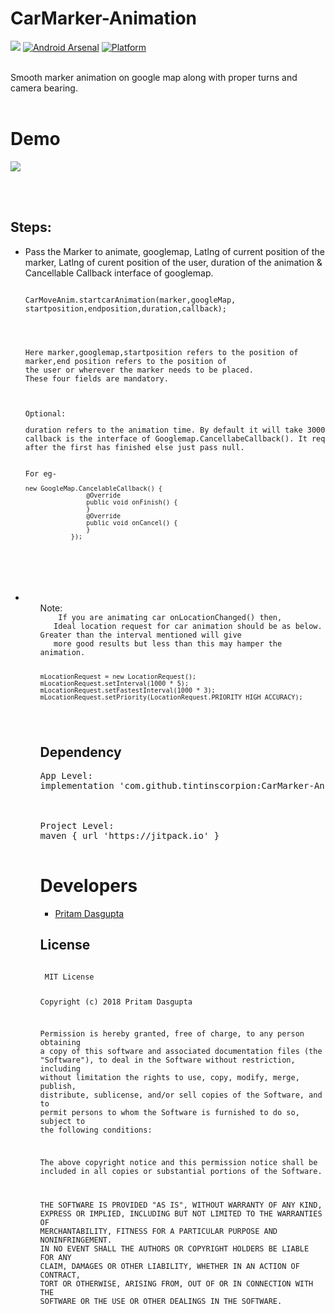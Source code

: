 # CarMarker-Animation
[![](https://jitpack.io/v/tintinscorpion/CarMarker-Animation.svg)](https://jitpack.io/#tintinscorpion/CarMarker-Animation)
[![Android Arsenal](https://img.shields.io/badge/Android%20Arsenal-OverwatchProgress-blue.svg?style=flat)](https://android-arsenal.com/details/1/7372)
[![Platform](https://img.shields.io/badge/platform-android-green.svg)](http://developer.android.com/index.html)

<br>
<meta name="google-site-verification" content="9xX5qBXiwU0-eOti0o3ujCSFXmus9BTbz6Dw5FNmtm0" />
Smooth marker animation on google map along with proper turns and camera bearing. 
<br><br>

# Demo
<img src="https://github.com/tintinscorpion/CarMarker-Animation/blob/master/routeanim.gif"/>

<br><br>

## Steps:
<UL>
<LI>Pass the Marker to animate, googlemap, Latlng of current position of the marker, Latlng of curent position of the user, 
 duration of the animation & Cancellable Callback interface of googlemap.
<pre>
<code>
<LI>CarMoveAnim.startcarAnimation(marker,googleMap, startposition,endposition,duration,callback);
</LI>
<br><br>
Here marker,googlemap,startposition refers to the position of marker,end position refers to the position of 
the user or wherever the marker needs to be placed. 
These four fields are mandatory.
<br><br>
<LI>Optional:
<pre>
duration refers to the animation time. By default it will take 3000 even if 0 is passed.
callback is the interface of Googlemap.CancellabeCallback(). It requires when the user wants to animate the next animation 
after the first has finished else just pass null.
<br>
For eg-
<code>
new GoogleMap.CancelableCallback() {
                @Override
                public void onFinish() {                
                }
                @Override
                public void onCancel() {               
                }
            });
</code>
</pre>
</LI>
</code>
</pre>
</LI>
 <LI>
  <ul>Note:
   <code>
    If you are animating car onLocationChanged() then,
   Ideal location request for car animation should be as below. Greater than the interval mentioned will give
   more good results but less than this may hamper the animation.

    mLocationRequest = new LocationRequest();
    mLocationRequest.setInterval(1000 * 5);
    mLocationRequest.setFastestInterval(1000 * 3);
    mLocationRequest.setPriority(LocationRequest.PRIORITY_HIGH_ACCURACY);
    
   </code>
 </LI>

## Dependency
<pre>
<LI>App Level:
implementation 'com.github.tintinscorpion:CarMarker-Animation:1.1'
</LI>
<br>
<LI>Project Level:
maven { url 'https://jitpack.io' }
</LI>
</pre>


# Developers
<UL>
<LI><a href="https://github.com/tintinscorpion">Pritam Dasgupta</a>
</UL>

## License

  <code>
 MIT License

Copyright (c) 2018 Pritam Dasgupta

Permission is hereby granted, free of charge, to any person obtaining a copy
of this software and associated documentation files (the "Software"), to deal
in the Software without restriction, including without limitation the rights
to use, copy, modify, merge, publish, distribute, sublicense, and/or sell
copies of the Software, and to permit persons to whom the Software is
furnished to do so, subject to the following conditions:

The above copyright notice and this permission notice shall be included in all
copies or substantial portions of the Software.

THE SOFTWARE IS PROVIDED "AS IS", WITHOUT WARRANTY OF ANY KIND, EXPRESS OR
IMPLIED, INCLUDING BUT NOT LIMITED TO THE WARRANTIES OF MERCHANTABILITY,
FITNESS FOR A PARTICULAR PURPOSE AND NONINFRINGEMENT. IN NO EVENT SHALL THE
AUTHORS OR COPYRIGHT HOLDERS BE LIABLE FOR ANY CLAIM, DAMAGES OR OTHER
LIABILITY, WHETHER IN AN ACTION OF CONTRACT, TORT OR OTHERWISE, ARISING FROM,
OUT OF OR IN CONNECTION WITH THE SOFTWARE OR THE USE OR OTHER DEALINGS IN THE
SOFTWARE.
  </code>
